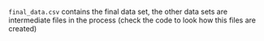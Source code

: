 `final_data.csv` contains the final data set, the other data sets are intermediate files in the process (check the code to look how this files are created)